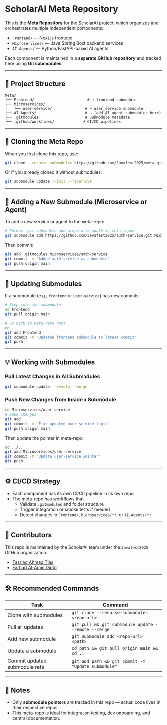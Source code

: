 # ScholarAI Meta Repository

This is the **Meta Repository** for the ScholarAI project, which organizes and orchestrates multiple independent components:

- `Frontend/` — Next.js frontend
- `Microservices/` — Java Spring Boot backend services
- `AI-Agents/` — Python/FastAPI-based AI agents

Each component is maintained in a **separate GitHub repository** and tracked here using **Git submodules**.

---

## 📁 Project Structure

```
Meta/
├── Frontend/                        # → frontend submodule
├── Microservices/
│   └── user-service/               # → user_service submodule
├── AI-Agents/                      # → (add AI agent submodules here)
├── .gitmodules                     # Submodule metadata
└── .github/workflows/             # CI/CD pipelines
```

---

## 🔧 Cloning the Meta Repo

When you first clone this repo, use:

```bash
git clone --recurse-submodules https://github.com/Javafest2025/meta.git
```

Or if you already cloned it without submodules:

```bash
git submodule update --init --recursive
```

---

## 🚀 Adding a New Submodule (Microservice or Agent)

To add a new service or agent to the meta-repo:

```bash
# Format: git submodule add <repo-url> <path-in-meta-repo>
git submodule add https://github.com/Javafest2025/auth-service.git Microservices/auth-service
```

Then commit:

```bash
git add .gitmodules Microservices/auth-service
git commit -m "Added auth-service as submodule"
git push origin main
```

---

## 🔁 Updating Submodules

If a submodule (e.g., `frontend` or `user-service`) has new commits:

```bash
# Step into the submodule
cd Frontend
git pull origin main

# Go back to meta-repo root
cd ..
git add Frontend
git commit -m "Updated frontend submodule to latest commit"
git push
```

---

## 💡 Working with Submodules

### Pull Latest Changes in All Submodules

```bash
git submodule update --remote --merge
```

### Push New Changes from Inside a Submodule

```bash
cd Microservices/user-service
# make changes
git add .
git commit -m "Fix: updated user service logic"
git push origin main
```

Then update the pointer in meta-repo:

```bash
cd ../..
git add Microservices/user-service
git commit -m "Update user-service pointer"
git push
```

---

## ⚙️ CI/CD Strategy

- Each component has its own CI/CD pipeline in its own repo
- The meta-repo has workflows that:
  - Validate `.gitmodules` and folder structure
  - Trigger integration or smoke tests if needed
  - Detect changes in `Frontend/`, `Microservices/**`, or `AI-Agents/**`

---

## 👥 Contributors

This repo is maintained by the ScholarAI team under the `Javafest2025` GitHub organization.

- [Tasriad Ahmed Tias](https://github.com/Tasriad)
- [Farhad Al-Amin Dipto](https://github.com/Legend-2727)

---

## 🛠 Recommended Commands

| Task                            | Command                                                 |
|---------------------------------|----------------------------------------------------------|
| Clone with submodules           | `git clone --recurse-submodules <repo-url>`             |
| Pull all updates                | `git pull && git submodule update --remote --merge`     |
| Add new submodule               | `git submodule add <repo-url> <path>`                   |
| Update a submodule              | `cd path && git pull origin main && cd ..`              |
| Commit updated submodule refs  | `git add path && git commit -m "Update submodule"`      |

---

## 📌 Notes

- Only **submodule pointers** are tracked in this repo — actual code lives in their respective repos.
- This meta-repo is ideal for integration testing, dev onboarding, and central documentation.
